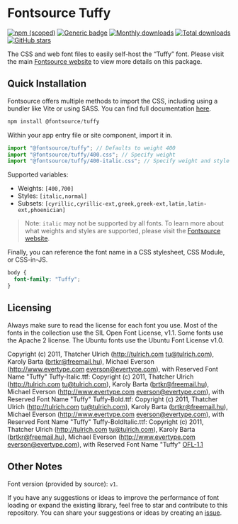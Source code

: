 # Fontsource Tuffy

[![npm (scoped)](https://img.shields.io/npm/v/@fontsource/tuffy?color=brightgreen)](https://www.npmjs.com/package/@fontsource/tuffy) [![Generic badge](https://img.shields.io/badge/fontsource-passing-brightgreen)](https://github.com/fontsource/fontsource) [![Monthly downloads](https://badgen.net/npm/dm/@fontsource/tuffy)](https://github.com/fontsource/fontsource) [![Total downloads](https://badgen.net/npm/dt/@fontsource/tuffy)](https://github.com/fontsource/fontsource) [![GitHub stars](https://img.shields.io/github/stars/fontsource/fontsource.svg?style=social&label=Star)](https://github.com/fontsource/fontsource/stargazers)

The CSS and web font files to easily self-host the “Tuffy” font. Please visit the main [Fontsource website](https://fontsource.org/fonts/tuffy) to view more details on this package.

## Quick Installation

Fontsource offers multiple methods to import the CSS, including using a bundler like Vite or using SASS. You can find full documentation [here](https://fontsource.org/docs/getting-started/introduction).

```javascript
npm install @fontsource/tuffy
```

Within your app entry file or site component, import it in.

```javascript
import "@fontsource/tuffy"; // Defaults to weight 400
import "@fontsource/tuffy/400.css"; // Specify weight
import "@fontsource/tuffy/400-italic.css"; // Specify weight and style
```

Supported variables:
- Weights: `[400,700]`
- Styles: `[italic,normal]`
- Subsets: `[cyrillic,cyrillic-ext,greek,greek-ext,latin,latin-ext,phoenician]`

> Note: `italic` may not be supported by all fonts. To learn more about what weights and styles are supported, please visit the [Fontsource website](https://fontsource.org/fonts/tuffy).

Finally, you can reference the font name in a CSS stylesheet, CSS Module, or CSS-in-JS.

```css
body {
  font-family: "Tuffy";
}
```

## Licensing
Always make sure to read the license for each font you use. Most of the fonts in the collection use the SIL Open Font License, v1.1. Some fonts use the Apache 2 license. The Ubuntu fonts use the Ubuntu Font License v1.0.

Copyright (c) 2011, Thatcher Ulrich (http://tulrich.com tu@tulrich.com), Karoly Barta (brtkr@freemail.hu), Michael Everson (http://www.evertype.com everson@evertype.com), with Reserved Font Name "Tuffy" Tuffy-Italic.ttf: Copyright (c) 2011, Thatcher Ulrich (http://tulrich.com tu@tulrich.com), Karoly Barta (brtkr@freemail.hu), Michael Everson (http://www.evertype.com everson@evertype.com), with Reserved Font Name "Tuffy" Tuffy-Bold.ttf: Copyright (c) 2011, Thatcher Ulrich (http://tulrich.com tu@tulrich.com), Karoly Barta (brtkr@freemail.hu), Michael Everson (http://www.evertype.com everson@evertype.com), with Reserved Font Name "Tuffy" Tuffy-BoldItalic.ttf: Copyright (c) 2011, Thatcher Ulrich (http://tulrich.com tu@tulrich.com), Karoly Barta (brtkr@freemail.hu), Michael Everson (http://www.evertype.com everson@evertype.com), with Reserved Font Name "Tuffy"
[OFL-1.1](https://openfontlicense.org)

## Other Notes
Font version (provided by source): `v1`.

If you have any suggestions or ideas to improve the performance of font loading or expand the existing library, feel free to star and contribute to this repository. You can share your suggestions or ideas by creating an [issue](https://github.com/fontsource/fontsource/issues).